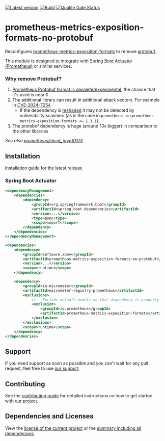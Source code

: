 [![Latest version](https://img.shields.io/maven-central/v/software.xdev/prometheus-metrics-exposition-formats-no-protobuf?logo=apache%20maven)](https://mvnrepository.com/artifact/software.xdev/prometheus-metrics-exposition-formats-no-protobuf)
[![Build](https://img.shields.io/github/actions/workflow/status/xdev-software/prometheus-metrics-exposition-formats-no-protobuf/check-build.yml?branch=develop)](https://github.com/xdev-software/prometheus-metrics-exposition-formats-no-protobuf/actions/workflows/check-build.yml?query=branch%3Adevelop)
[![Quality Gate Status](https://sonarcloud.io/api/project_badges/measure?project=xdev-software_prometheus-metrics-exposition-formats-no-protobuf&metric=alert_status)](https://sonarcloud.io/dashboard?id=xdev-software_prometheus-metrics-exposition-formats-no-protobuf)

# prometheus-metrics-exposition-formats-no-protobuf

Reconfigures [prometheus-metrics-exposition-formats](https://github.com/prometheus/client_java) to remove [protobuf](https://github.com/protocolbuffers/protobuf).

This module is designed to integrate with [Spring Boot Actuator (Prometheus)](https://docs.spring.io/spring-boot/api/rest/actuator/prometheus.html) or similar services.

### Why remove Protobuf?

1. [Prometheus Protobuf format is obsolete/experimental](https://github.com/prometheus/docs/blob/main/content/docs/instrumenting/exposition_formats.md#protobuf-format), the chance that it's used is near 0
2. The additional library can result in additional attack vectors. For example in [CVE-2024-7254](https://github.com/protocolbuffers/protobuf/security/advisories/GHSA-735f-pc8j-v9w8)
    * If the dependency is [reshaded](https://maven.apache.org/plugins/maven-shade-plugin/) it may not be detected by vulnerability scanners (as is the case in ``prometheus.io:prometheus-metrics-exposition-formats <= 1.3.1``)
3. The protobuf dependency is huge (around 10x bigger) in comparison to the other libraries

_See also [prometheus/client_java#1173](https://github.com/prometheus/client_java/issues/1173)_

## Installation
[Installation guide for the latest release](https://github.com/xdev-software/prometheus-metrics-exposition-formats-no-protobuf/releases/latest#Installation)

### Spring Boot Actuator

```xml
<dependencyManagement>
    <dependencies>
        <dependency>
            <groupId>org.springframework.boot</groupId>
            <artifactId>spring-boot-dependencies</artifactId>
            <version>...</version>
            <type>pom</type>
            <scope>import</scope>
        </dependency>
    </dependencies>
</dependencyManagement>

<dependencies>
    <dependency>
        <groupId>software.xdev</groupId>
        <artifactId>prometheus-metrics-exposition-formats-no-protobuf</artifactId>
        <version>...</version>
        <scope>runtime</scope>
    </dependency>

    <dependency>
        <groupId>io.micrometer</groupId>
        <artifactId>micrometer-registry-prometheus</artifactId>
        <exclusions>
            <!-- Exclude default module so that dependency is properly removed -->
            <exclusion>
                <groupId>io.prometheus</groupId>
                <artifactId>prometheus-metrics-exposition-formats</artifactId>
            </exclusion>
        </exclusions>
        <scope>runtime</scope>
    </dependency>
</dependencies>
```

## Support
If you need support as soon as possible and you can't wait for any pull request, feel free to use [our support](https://xdev.software/en/services/support).

## Contributing
See the [contributing guide](./CONTRIBUTING.md) for detailed instructions on how to get started with our project.

## Dependencies and Licenses
View the [license of the current project](LICENSE) or the [summary including all dependencies](https://xdev-software.github.io/prometheus-metrics-exposition-formats-no-protobuf/dependencies)
